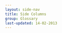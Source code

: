 ```yaml
---
layout: side-nav
title: Side Columns
group: Glossary
last-updated: 14-02-2013
---
```


<!-- This Page exists for the creation of the sub-menu only and is not displayed on the site -->